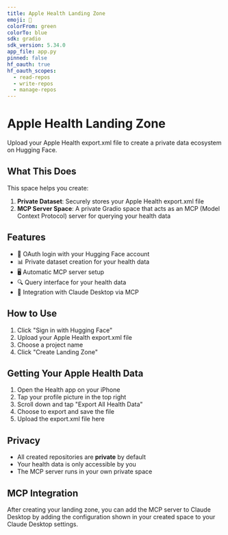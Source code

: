 ```yaml
---
title: Apple Health Landing Zone
emoji: 🏥
colorFrom: green
colorTo: blue
sdk: gradio
sdk_version: 5.34.0
app_file: app.py
pinned: false
hf_oauth: true
hf_oauth_scopes:
  - read-repos
  - write-repos
  - manage-repos
---
```


# Apple Health Landing Zone

Upload your Apple Health export.xml file to create a private data ecosystem on Hugging Face.

## What This Does

This space helps you create:

1. **Private Dataset**: Securely stores your Apple Health export.xml file
2. **MCP Server Space**: A private Gradio space that acts as an MCP (Model Context Protocol) server for querying your health data

## Features

- 🔐 OAuth login with your Hugging Face account
- 📊 Private dataset creation for your health data
- 🖥️ Automatic MCP server setup
- 🔍 Query interface for your health data
- 🤖 Integration with Claude Desktop via MCP

## How to Use

1. Click "Sign in with Hugging Face"
2. Upload your Apple Health export.xml file
3. Choose a project name
4. Click "Create Landing Zone"

## Getting Your Apple Health Data

1. Open the Health app on your iPhone
2. Tap your profile picture in the top right
3. Scroll down and tap "Export All Health Data"
4. Choose to export and save the file
5. Upload the export.xml file here

## Privacy

- All created repositories are **private** by default
- Your health data is only accessible by you
- The MCP server runs in your own private space

## MCP Integration

After creating your landing zone, you can add the MCP server to Claude Desktop by adding the configuration shown in your created space to your Claude Desktop settings.